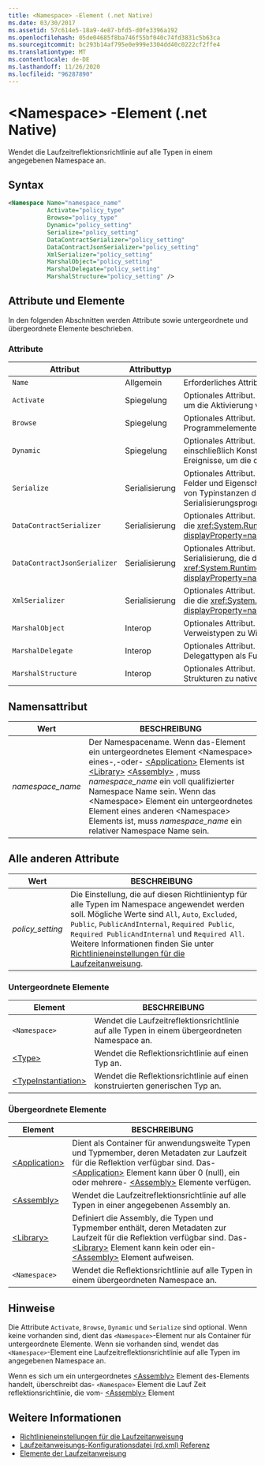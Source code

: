```yaml
---
title: <Namespace> -Element (.net Native)
ms.date: 03/30/2017
ms.assetid: 57c614e5-18a9-4e87-bfd5-d0fe3396a192
ms.openlocfilehash: 05de04685f8ba746f55bf040c74fd3831c5b63ca
ms.sourcegitcommit: bc293b14af795e0e999e3304dd40c0222cf2ffe4
ms.translationtype: MT
ms.contentlocale: de-DE
ms.lasthandoff: 11/26/2020
ms.locfileid: "96287890"
---
```

# <a name="namespace-element-net-native"></a>\<Namespace> -Element (.net Native)

Wendet die Laufzeitreflektionsrichtlinie auf alle Typen in einem angegebenen Namespace an.  
  
## <a name="syntax"></a>Syntax  
  
```xml  
<Namespace Name="namespace_name"
           Activate="policy_type"
           Browse="policy_type"  
           Dynamic="policy_setting"  
           Serialize="policy_setting"  
           DataContractSerializer="policy_setting"  
           DataContractJsonSerializer="policy_setting"  
           XmlSerializer="policy_setting"  
           MarshalObject="policy_setting"  
           MarshalDelegate="policy_setting"  
           MarshalStructure="policy_setting" />  
```  
  
## <a name="attributes-and-elements"></a>Attribute und Elemente  

 In den folgenden Abschnitten werden Attribute sowie untergeordnete und übergeordnete Elemente beschrieben.  
  
### <a name="attributes"></a>Attribute  
  
|Attribut|Attributtyp|BESCHREIBUNG|  
|---------------|--------------------|-----------------|  
|`Name`|Allgemein|Erforderliches Attribut. Gibt den Namen des Namespace an.|  
|`Activate`|Spiegelung|Optionales Attribut. Steuert den Laufzeitzugriff auf Konstruktoren, um die Aktivierung von Instanzen zu ermöglichen.|  
|`Browse`|Spiegelung|Optionales Attribut. Steuert das Abfragen von Informationen über Programmelemente, ermöglicht jedoch keinen Laufzeitzugriff.|  
|`Dynamic`|Spiegelung|Optionales Attribut. Steuert den Laufzeitzugriff auf alle Typmember, einschließlich Konstruktoren, Methoden, Felder, Eigenschaften und Ereignisse, um die dynamische Programmierung zu ermöglichen.|  
|`Serialize`|Serialisierung|Optionales Attribut. Steuert den Laufzeitzugriff auf Konstruktoren, Felder und Eigenschaften, um Serialisierung und Deserialisierung von Typinstanzen durch Bibliotheken wie das Newtonsoft JSON-Serialisierungsprogramm zu ermöglichen.|  
|`DataContractSerializer`|Serialisierung|Optionales Attribut. Steuert die Richtlinie für die Serialisierung, die die <xref:System.Runtime.Serialization.DataContractSerializer?displayProperty=nameWithType>-Klasse verwendet.|  
|`DataContractJsonSerializer`|Serialisierung|Optionales Attribut. Steuert die Richtlinie für die JSON-Serialisierung, die die <xref:System.Runtime.Serialization.Json.DataContractJsonSerializer?displayProperty=nameWithType>-Klasse verwendet.|  
|`XmlSerializer`|Serialisierung|Optionales Attribut. Steuert die Richtlinie für die XML-Serialisierung, die die <xref:System.Xml.Serialization.XmlSerializer?displayProperty=nameWithType>-Klasse verwendet.|  
|`MarshalObject`|Interop|Optionales Attribut. Steuert die Richtlinie für das Marshalling von Verweistypen zu Windows-Runtime und COM.|  
|`MarshalDelegate`|Interop|Optionales Attribut. Steuert die Richtlinie für das Marshalling von Delegattypen als Funktionszeiger zu systemeigenem Code.|  
|`MarshalStructure`|Interop|Optionales Attribut. Steuert die Richtlinie für das Marshalling von Strukturen zu nativem Code.|  
  
## <a name="name-attribute"></a>Namensattribut  
  
|Wert|BESCHREIBUNG|  
|-----------|-----------------|  
|*namespace_name*|Der Namespacename. Wenn das-Element ein untergeordnetes Element \<Namespace> eines-,-oder- [\<Application>](application-element-net-native.md) Elements ist [\<Library>](library-element-net-native.md) [\<Assembly>](assembly-element-net-native.md) , muss *namespace_name* ein voll qualifizierter Namespace Name sein. Wenn das \<Namespace> Element ein untergeordnetes Element eines anderen \<Namespace> Elements ist, muss *namespace_name* ein relativer Namespace Name sein.|  
  
## <a name="all-other-attributes"></a>Alle anderen Attribute  
  
|Wert|BESCHREIBUNG|  
|-----------|-----------------|  
|*policy_setting*|Die Einstellung, die auf diesen Richtlinientyp für alle Typen im Namespace angewendet werden soll. Mögliche Werte sind `All`, `Auto`, `Excluded`, `Public`, `PublicAndInternal`, `Required Public`, `Required PublicAndInternal` und `Required All`. Weitere Informationen finden Sie unter [Richtlinieneinstellungen für die Laufzeitanweisung](runtime-directive-policy-settings.md).|  
  
### <a name="child-elements"></a>Untergeordnete Elemente  
  
|Element|BESCHREIBUNG|  
|-------------|-----------------|  
|`<Namespace>`|Wendet die Laufzeitreflektionsrichtlinie auf alle Typen in einem übergeordneten Namespace an.|  
|[\<Type>](type-element-net-native.md)|Wendet die Reflektionsrichtlinie auf einen Typ an.|  
|[\<TypeInstantiation>](typeinstantiation-element-net-native.md)|Wendet die Reflektionsrichtlinie auf einen konstruierten generischen Typ an.|  
  
### <a name="parent-elements"></a>Übergeordnete Elemente  
  
|Element|BESCHREIBUNG|  
|-------------|-----------------|  
|[\<Application>](application-element-net-native.md)|Dient als Container für anwendungsweite Typen und Typmember, deren Metadaten zur Laufzeit für die Reflektion verfügbar sind. Das- [\<Application>](application-element-net-native.md) Element kann über 0 (null), ein oder mehrere- [\<Assembly>](assembly-element-net-native.md) Elemente verfügen.|  
|[\<Assembly>](assembly-element-net-native.md)|Wendet die Laufzeitreflektionsrichtlinie auf alle Typen in einer angegebenen Assembly an.|  
|[\<Library>](library-element-net-native.md)|Definiert die Assembly, die Typen und Typmember enthält, deren Metadaten zur Laufzeit für die Reflektion verfügbar sind. Das- [\<Library>](library-element-net-native.md) Element kann kein oder ein- [\<Assembly>](assembly-element-net-native.md) Element aufweisen.|  
|`<Namespace>`|Wendet die Reflektionsrichtlinie auf alle Typen in einem übergeordneten Namespace an.|  
  
## <a name="remarks"></a>Hinweise  

 Die Attribute `Activate`, `Browse`, `Dynamic` und `Serialize` sind optional. Wenn keine vorhanden sind, dient das `<Namespace>`-Element nur als Container für untergeordnete Elemente. Wenn sie vorhanden sind, wendet das `<Namespace>`-Element eine Laufzeitreflektionsrichtlinie auf alle Typen im angegebenen Namespace an.  
  
 Wenn es sich um ein untergeordnetes [\<Assembly>](assembly-element-net-native.md) Element des-Elements handelt, überschreibt das- `<Namespace>` Element die Lauf Zeit reflektionsrichtlinie, die vom-  [\<Assembly>](assembly-element-net-native.md) Element  
  
## <a name="see-also"></a>Weitere Informationen

- [Richtlinieneinstellungen für die Laufzeitanweisung](runtime-directive-policy-settings.md)
- [Laufzeitanweisungs-Konfigurationsdatei (rd.xml) Referenz](runtime-directives-rd-xml-configuration-file-reference.md)
- [Elemente der Laufzeitanweisung](runtime-directive-elements.md)
